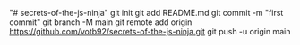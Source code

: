 "# secrets-of-the-js-ninja"  git init git add README.md git commit -m "first commit" git branch -M main git remote add origin https://github.com/votb92/secrets-of-the-js-ninja.git git push -u origin main
